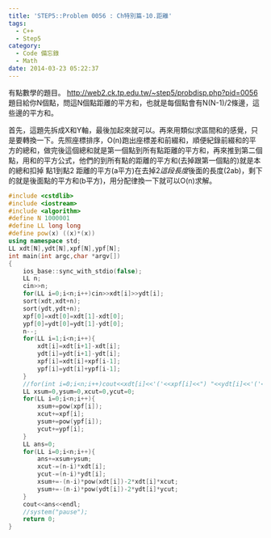 ```yaml
---
title: 'STEP5::Problem 0056 : Ch特別篇-10.距離'
tags:
  - C++
  - Step5
category:
  - Code 備忘錄
  - Math
date: 2014-03-23 05:22:37
---
```



有點數學的題目。
http://web2.ck.tp.edu.tw/~step5/probdisp.php?pid=0056
題目給你N個點，問這N個點距離的平方和，也就是每個點會有N(N-1)/2條邊，這些邊的平方和。

<!--more-->

首先，這題先拆成X和Y軸，最後加起來就可以。再來用類似求區間和的感覺，只是要轉換一下。先照座標排序，O(n)跑出座標差和前綴和，順便紀錄前綴和的平方的總和，做完後這個總和就是第一個點到所有點距離的平方和，再來推到第二個點，用和的平方公式，他們的到所有點的距離的平方和(去掉跟第一個點的)就是本的總和扣掉 點1到點2 距離的平方(a平方)在去掉2*這段長度*後面的長度(2ab)，剩下的就是後面點的平方和(b平方)，用分配律換一下就可以O(n)求解。



``` c++
#include <cstdlib>
#include <iostream>
#include <algorithm>
#define N 1000001
#define LL long long
#define pow(x) ((x)*(x))
using namespace std;
LL xdt[N],ydt[N],xpf[N],ypf[N];
int main(int argc,char *argv[])
{
    ios_base::sync_with_stdio(false);
    LL n;
    cin>>n;
    for(LL i=0;i<n;i++)cin>>xdt[i]>>ydt[i];
    sort(xdt,xdt+n);
    sort(ydt,ydt+n);
    xpf[0]=xdt[0]=xdt[1]-xdt[0];
    ypf[0]=ydt[0]=ydt[1]-ydt[0];
    n--;
    for(LL i=1;i<n;i++){
        xdt[i]=xdt[i+1]-xdt[i];
        ydt[i]=ydt[i+1]-ydt[i];
        xpf[i]=xdt[i]+xpf[i-1];
        ypf[i]=ydt[i]+ypf[i-1];
    }
    //for(int i=0;i<n;i++)cout<<xdt[i]<<'('<<xpf[i]<<") "<<ydt[i]<<'('<<ypf[i]<<endl;
    LL xsum=0,ysum=0,xcut=0,ycut=0;
    for(LL i=0;i<n;i++){
        xsum+=pow(xpf[i]);
        xcut+=xpf[i];
        ysum+=pow(ypf[i]);
        ycut+=ypf[i];
    }
    LL ans=0;
    for(LL i=0;i<n;i++){
        ans+=xsum+ysum;
        xcut-=(n-i)*xdt[i];
        ycut-=(n-i)*ydt[i];
        xsum+=-(n-i)*pow(xdt[i])-2*xdt[i]*xcut;
        ysum+=-(n-i)*pow(ydt[i])-2*ydt[i]*ycut;
    }
    cout<<ans<<endl;
    //system("pause");
    return 0;
}
```